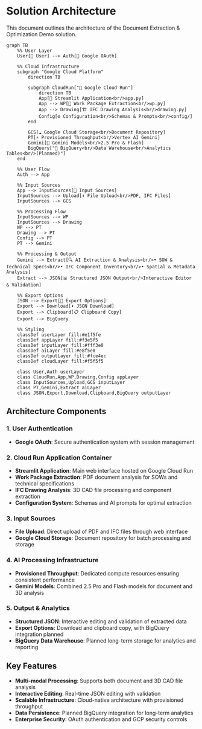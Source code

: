 # Solution Architecture

This document outlines the architecture of the Document Extraction & Optimization Demo solution.

```mermaid
graph TB
    %% User Layer
    User[👤 User] --> Auth[🔐 Google OAuth]
    
    %% Cloud Infrastructure
    subgraph "Google Cloud Platform"
        direction TB
        
        subgraph CloudRun["🚀 Google Cloud Run"]
            direction TB
            App[📱 Streamlit Application<br/>app.py]
            App --> WP[📄 Work Package Extraction<br/>wp.py]
            App --> Drawing[🏗️ IFC Drawing Analysis<br/>drawing.py]
            Config[⚙️ Configuration<br/>Schemas & Prompts<br/>config/]
        end
        
        GCS[☁️ Google Cloud Storage<br/>Document Repository]
        PT[⚡ Provisioned Throughput<br/>Vertex AI Gemini]
        Gemini[🤖 Gemini Models<br/>2.5 Pro & Flash]
        BigQuery["🏢 BigQuery<br/>Data Warehouse<br/>Analytics Tables<br/>(Planned)"]
    end
    
    %% User Flow
    Auth --> App
    
    %% Input Sources
    App --> InputSources[📁 Input Sources]
    InputSources --> Upload[⬆️ File Upload<br/>PDF, IFC Files]
    InputSources --> GCS
    
    %% Processing Flow
    InputSources --> WP
    InputSources --> Drawing
    WP --> PT
    Drawing --> PT
    Config --> PT
    PT --> Gemini
    
    %% Processing & Output
    Gemini --> Extract[🔍 AI Extraction & Analysis<br/>• SOW & Technical Specs<br/>• IFC Component Inventory<br/>• Spatial & Metadata Analysis]
    Extract --> JSON[📊 Structured JSON Output<br/>Interactive Editor & Validation]
    
    %% Export Options
    JSON --> Export[💾 Export Options]
    Export --> Download[⬇️ JSON Download]
    Export --> Clipboard[📋 Clipboard Copy]
    Export --> BigQuery
    
    %% Styling
    classDef userLayer fill:#e1f5fe
    classDef appLayer fill:#f3e5f5
    classDef inputLayer fill:#fff3e0
    classDef aiLayer fill:#e8f5e8
    classDef outputLayer fill:#fce4ec
    classDef cloudLayer fill:#f5f5f5
    
    class User,Auth userLayer
    class CloudRun,App,WP,Drawing,Config appLayer
    class InputSources,Upload,GCS inputLayer
    class PT,Gemini,Extract aiLayer
    class JSON,Export,Download,Clipboard,BigQuery outputLayer
```

## Architecture Components

### 1. **User Authentication**
- **Google OAuth**: Secure authentication system with session management

### 2. **Cloud Run Application Container**
- **Streamlit Application**: Main web interface hosted on Google Cloud Run
- **Work Package Extraction**: PDF document analysis for SOWs and technical specifications  
- **IFC Drawing Analysis**: 3D CAD file processing and component extraction
- **Configuration System**: Schemas and AI prompts for optimal extraction

### 3. **Input Sources**
- **File Upload**: Direct upload of PDF and IFC files through web interface
- **Google Cloud Storage**: Document repository for batch processing and storage

### 4. **AI Processing Infrastructure** 
- **Provisioned Throughput**: Dedicated compute resources ensuring consistent performance
- **Gemini Models**: Combined 2.5 Pro and Flash models for document and 3D analysis

### 5. **Output & Analytics**
- **Structured JSON**: Interactive editing and validation of extracted data
- **Export Options**: Download and clipboard copy, with BigQuery integration planned
- **BigQuery Data Warehouse**: Planned long-term storage for analytics and reporting

## Key Features

- **Multi-modal Processing**: Supports both document and 3D CAD file analysis
- **Interactive Editing**: Real-time JSON editing with validation
- **Scalable Infrastructure**: Cloud-native architecture with provisioned throughput
- **Data Persistence**: Planned BigQuery integration for long-term analytics
- **Enterprise Security**: OAuth authentication and GCP security controls